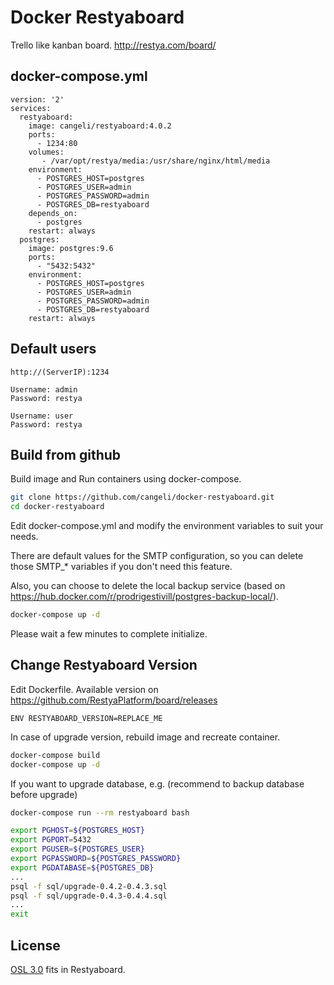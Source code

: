 Docker Restyaboard
===================

Trello like kanban board. http://restya.com/board/

docker-compose.yml
------------------
```
version: '2'
services:
  restyaboard:
    image: cangeli/restyaboard:4.0.2
    ports:
      - 1234:80
    volumes:
       - /var/opt/restya/media:/usr/share/nginx/html/media
    environment:
      - POSTGRES_HOST=postgres
      - POSTGRES_USER=admin
      - POSTGRES_PASSWORD=admin
      - POSTGRES_DB=restyaboard
    depends_on:
      - postgres
    restart: always
  postgres:
    image: postgres:9.6
    ports:
      - "5432:5432"
    environment:
      - POSTGRES_HOST=postgres
      - POSTGRES_USER=admin
      - POSTGRES_PASSWORD=admin
      - POSTGRES_DB=restyaboard
    restart: always
```


Default users
-------------
```
http://(ServerIP):1234

Username: admin
Password: restya

Username: user
Password: restya
```


Build from github
-----------------

Build image and Run containers using docker-compose.

``` bash
git clone https://github.com/cangeli/docker-restyaboard.git
cd docker-restyaboard
```

Edit docker-compose.yml and modify the environment variables to suit your needs.

There are default values for the SMTP configuration,
so you can delete those SMTP_* variables if you don't need this feature.

Also, you can choose to delete the local backup service (based on https://hub.docker.com/r/prodrigestivill/postgres-backup-local/).

``` bash
docker-compose up -d
```

Please wait a few minutes to complete initialize.


Change Restyaboard Version
--------------------------

Edit Dockerfile.
Available version on https://github.com/RestyaPlatform/board/releases

```
ENV RESTYABOARD_VERSION=REPLACE_ME
```

In case of upgrade version, rebuild image and recreate container.

```sh
docker-compose build
docker-compose up -d
```

If you want to upgrade database, e.g.
(recommend to backup database before upgrade)

```sh
docker-compose run --rm restyaboard bash

export PGHOST=${POSTGRES_HOST}
export PGPORT=5432
export PGUSER=${POSTGRES_USER}
export PGPASSWORD=${POSTGRES_PASSWORD}
export PGDATABASE=${POSTGRES_DB}
...
psql -f sql/upgrade-0.4.2-0.4.3.sql
psql -f sql/upgrade-0.4.3-0.4.4.sql
...
exit
```


License
------------------------------

[OSL 3.0](LICENSE.txt) fits in Restyaboard.
